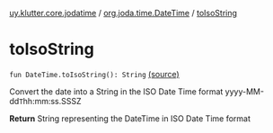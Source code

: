 [uy.klutter.core.jodatime](../index.md) / [org.joda.time.DateTime](index.md) / [toIsoString](.)


# toIsoString

`fun DateTime.toIsoString(): String` [(source)](https://github.com/kohesive/klutter/blob/master/core-jodatime-jdk6/src/main/kotlin/uy/klutter/core/jodatime/Dates.kt#L28)

Convert the date into a String in the ISO Date Time format yyyy-MM-dd`T`hh:mm:ss.SSSZ


**Return**
String representing the DateTime in ISO Date Time format



